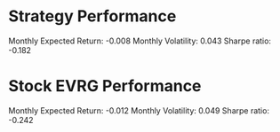 # Strategy Performance
Monthly Expected Return: -0.008
Monthly Volatility: 0.043
Sharpe ratio: -0.182
# Stock EVRG Performance
Monthly Expected Return: -0.012
Monthly Volatility: 0.049
Sharpe ratio: -0.242
